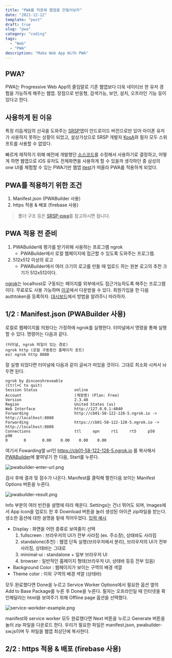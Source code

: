 ```yaml
---
title: "PWA를 적용해 웹앱을 만들어보자"
date: "2021-12-12"
template: "post"
draft: true
slug: "pwa"
category: "coding"
tags:
  - "Web"
  - "PWA"
description: "Make Web App With PWA"
---
```


## PWA?
PWA는 Progressive Web App의 줄임말로 기존 웹앱보다 더욱 네이티브 한 유저 경험을 가능하게 해주는 웹앱. 장점으로 반응형, 검색가능, 보안, 설치, 오프라인 기능 등이 있다고 한다.

## 사용하게 된 이유
특정 리듬게임의 선곡을 도와주는 [SRSP](https://play.google.com/store/apps/details?id=com.sdvx.randomsonggenerator&hl=ko&gl=US)앱이 안드로이드 버전으로만 있어 아이폰 유저가 사용하지 못하는 상황이 되었고, 설상가상으로 SRSP 개발자 [KosA](https://github.com/K-osA)와 필자 모두 스위프트를 사용할 수 없었다.

빠르게 제작하기 위해 예전에 개발했던 [소스코드](https://github.com/DevLeti/SRSG_FP)를 수정해서 사용하기로 결정하고, 어떻게 하면 웹앱으로 iOS 유저도 전체화면을 사용하게 할 수 있을까 생각하던 중 삼성의 one UI를 체험할 수 있는 PWA기반 웹앱 [itest](https://itest.nz/)가 떠올라 PWA를 적용하게 되었다.

## PWA를 적용하기 위한 조건
1. Manifest.json (PWABuilder 사용)
2. https 적용 & 배포 (firebase 사용)
> 폴더 구조 등은 [SRSP-pwa](https://github.com/Kolesati/SRSP-PWA)를 참고하시면 됩니다.

## PWA 적용 전 준비
1. PWABuilder에 평가를 받기위해 사용하는 프로그램 ngrok
   - PWABuilder에서 로컬 웹페이지에 접근할 수 있도록 도와주는 프로그램. 
2. 512x512 이상의 로고
   - PWABuilder에서 여러 크기의 로고를 만들 때 업로드 하는 원본 로고의 추천 크기가 512x512이다.

[ngrok](https://ngrok.com/)는 localhost로 구동되는 페이지를 외부에서도 접근가능하도록 해주는 프로그램이다. 무료로도 사용 가능하며 [이곳](https://ngrok.com/download)에서 다운받을 수 있다. 회원가입을 한 다음 authtoken을 등록하자. [대시보드](https://dashboard.ngrok.com/get-started/setup)에서 방법을 알려주니 따라하자.

## 1/2 : Manifest.json (PWABuilder 사용)
로컬로 웹페이지를 띄웠다는 가정하에 ngrok를 실행한다. 터미널에서 명령을 통해 실행할 수 있다. 명령어는 다음과 같다.

```
(터미널, ngrok 파일이 있는 경로)
ngrok http (로컬 구동중인 홈페이지 포트)
ex) ngrok http 8080
```
잘 실행 되었다면 터미널에 다음과 같이 글씨가 떠있을 것이다. 그대로 최소화 시켜서 놔두면 된다.
```
ngrok by @inconshreveable                                                                                                                                                   (Ctrl+C to quit)                                                                                                                                                                                            Session Status                online                                                                                                                                                        Account                       (계정명) (Plan: Free)                                                                                                                                          Version                       2.3.40                                                                                                                                                        Region                        United States (us)                                                                                                                                            Web Interface                 http://127.0.0.1:4040                                                                                                                                         Forwarding                    http://cb01-58-122-128-5.ngrok.io -> http://localhost:8080                                                                                                    Forwarding                    https://cb01-58-122-128-5.ngrok.io -> http://localhost:8080                                                                                                                                                                                                                                                                                               Connections                   ttl     opn     rt1     rt5     p50     p90                                                                                                                                                 0       0       0.00    0.00    0.00    0.00
```
여기서 Fowarding옆 url인 https://cb01-58-122-128-5.ngrok.io 를 복사해서 [PWABuilder](https://www.pwabuilder.com/)에 붙여넣기 한 다음, Start를 누른다.

![pwabuilder-enter-url.png](/media/pwa/pwabuilder-enter-url.png)

검사 후에 결과 및 점수가 나온다. Manifest를 클릭해 펼친다음 보이는 Manifest Options 버튼을 누른다.

![pwabuilder-result.png](/media/pwa/pwabuilder-result.png)

Info 부분의 여러 빈칸을 설명에 따라 채운다. Settings는 건너 뛰어도 되며, Images에서 App Icon을 업로드 한 후 Download 버튼을 눌러 생성된 아이콘 zip파일을 받는다. 생소한 옵션에 대한 설명을 밑에 적어두었다. [입력 예시](/media/pwa/manifest-example.png)
- Display : 화면을 어떤 종류로 보여줄지 선택
  1. fullscreen : 브라우저의 UI가 전부 사라짐 (ex. 주소창), 상태바도 사라짐
  2. standalone(추천) : 웹앱 단독 실행(브라우저에서 분리), 브라우저의 UI가 전부 사라짐, 상태바는 그대로
  3. minimal-ui : standalone + 일부 브라우저 UI
  4. browser : 일반적인 홈페이지 형태(브라우저 UI, 상태바 등등 전부 있음)
- Background Color : 웹페이지가 보이는 구역의 배경 색깔
- Theme color : 이외 구역의 배경 색깔 (상태바)

모두 완료했다면 Done을 누르고 Service Worker Options에서 필요한 옵션 옆의 Add to Base Package를 누른 후 Done을 누른다. 필자는 오프라인일 때 인터넷을 확인해달라는 html을 보여주기 위해 Offline page 옵션을 선택했다.

![service-workder-example.png](/media/pwa/service-workder-example.png)

manifest와 service worker 모두 완료했다면 Next 버튼을 누르고 Generate 버튼을 눌러 zip 파일을 다운로드 한다. 우리가 필요한 파일은 manifest.json, pwabuilder-sw.js이며 두 파일을 웹앱 최상단에 복사한다.

## 2/2 : https 적용 & 배포 (firebase 사용)